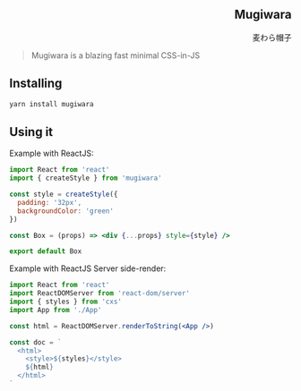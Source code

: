 <h2 dir='rtl' align='right'>Mugiwara</h2>
<p dir='rtl' align='right'>麦わら帽子</p>

> Mugiwara is a blazing fast minimal CSS-in-JS

## Installing

```bash
yarn install mugiwara
```

## Using it

Example with ReactJS:

```jsx
import React from 'react'
import { createStyle } from 'mugiwara'

const style = createStyle({
  padding: '32px',
  backgroundColor: 'green'
})

const Box = (props) => <div {...props} style={style} />

export default Box
```

Example with ReactJS Server side-render:

```jsx
import React from 'react'
import ReactDOMServer from 'react-dom/server'
import { styles } from 'cxs'
import App from './App'

const html = ReactDOMServer.renderToString(<App />)

const doc = `
  <html>
    <style>${styles}</style>
    ${html}
  </html>
`
```
